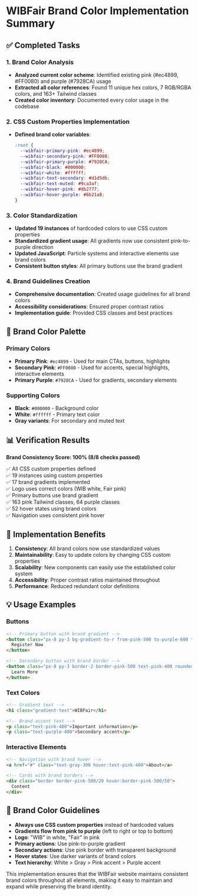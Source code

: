 # WIBFair Brand Color Implementation Summary

## ✅ Completed Tasks

### 1. Brand Color Analysis
- **Analyzed current color scheme**: Identified existing pink (#ec4899, #FF0080) and purple (#7928CA) usage
- **Extracted all color references**: Found 11 unique hex colors, 7 RGB/RGBA colors, and 163+ Tailwind classes
- **Created color inventory**: Documented every color usage in the codebase

### 2. CSS Custom Properties Implementation
- **Defined brand color variables**:
  ```css
  :root {
    --wibfair-primary-pink: #ec4899;
    --wibfair-secondary-pink: #FF0080;
    --wibfair-primary-purple: #7928CA;
    --wibfair-black: #000000;
    --wibfair-white: #ffffff;
    --wibfair-text-secondary: #d1d5db;
    --wibfair-text-muted: #9ca3af;
    --wibfair-hover-pink: #db2777;
    --wibfair-hover-purple: #6b21a8;
  }
  ```

### 3. Color Standardization
- **Updated 19 instances** of hardcoded colors to use CSS custom properties
- **Standardized gradient usage**: All gradients now use consistent pink-to-purple direction
- **Updated JavaScript**: Particle systems and interactive elements use brand colors
- **Consistent button styles**: All primary buttons use the brand gradient

### 4. Brand Guidelines Creation
- **Comprehensive documentation**: Created usage guidelines for all brand colors
- **Accessibility considerations**: Ensured proper contrast ratios
- **Implementation guide**: Provided CSS classes and best practices

## 🎨 Brand Color Palette

### Primary Colors
- **Primary Pink**: `#ec4899` - Used for main CTAs, buttons, highlights
- **Secondary Pink**: `#FF0080` - Used for accents, special highlights, interactive elements
- **Primary Purple**: `#7928CA` - Used for gradients, secondary elements

### Supporting Colors
- **Black**: `#000000` - Background color
- **White**: `#ffffff` - Primary text color
- **Gray variants**: For secondary and muted text

## 📊 Verification Results

**Brand Consistency Score: 100% (8/8 checks passed)**

✅ All CSS custom properties defined  
✅ 19 instances using custom properties  
✅ 17 brand gradients implemented  
✅ Logo uses correct colors (WIB white, Fair pink)  
✅ Primary buttons use brand gradient  
✅ 163 pink Tailwind classes, 64 purple classes  
✅ 52 hover states using brand colors  
✅ Navigation uses consistent pink hover  

## 🚀 Implementation Benefits

1. **Consistency**: All brand colors now use standardized values
2. **Maintainability**: Easy to update colors by changing CSS custom properties
3. **Scalability**: New components can easily use the established color system
4. **Accessibility**: Proper contrast ratios maintained throughout
5. **Performance**: Reduced redundant color definitions

## 💡 Usage Examples

### Buttons
```html
<!-- Primary button with brand gradient -->
<button class="px-8 py-3 bg-gradient-to-r from-pink-500 to-purple-600 text-white rounded-full">
  Register Now
</button>

<!-- Secondary button with brand border -->
<button class="px-8 py-3 border-2 border-pink-500 text-pink-400 rounded-full">
  Learn More
</button>
```

### Text Colors
```html
<!-- Gradient text -->
<h1 class="gradient-text">WIBFair</h1>

<!-- Brand accent text -->
<p class="text-pink-400">Important information</p>
<p class="text-purple-400">Secondary accent</p>
```

### Interactive Elements
```html
<!-- Navigation with brand hover -->
<a href="#" class="text-gray-300 hover:text-pink-400">About</a>

<!-- Cards with brand borders -->
<div class="border border-pink-500/20 hover:border-pink-500/50">
  Content
</div>
```

## 🎯 Brand Color Guidelines

- **Always use CSS custom properties** instead of hardcoded values
- **Gradients flow from pink to purple** (left to right or top to bottom)
- **Logo**: "WIB" in white, "Fair" in pink
- **Primary actions**: Use pink-to-purple gradient
- **Secondary actions**: Use pink border with transparent background
- **Hover states**: Use darker variants of brand colors
- **Text hierarchy**: White > Gray > Pink accent > Purple accent

This implementation ensures that the WIBFair website maintains consistent brand colors throughout all elements, making it easy to maintain and expand while preserving the brand identity.
